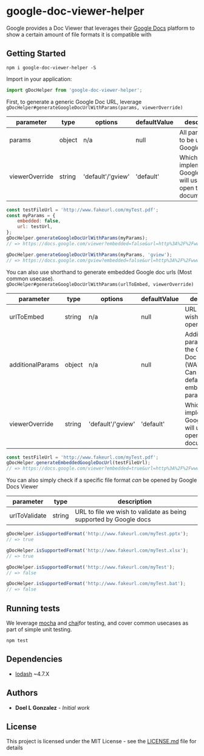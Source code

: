 # google-doc-viewer-helper

Google provides a Doc Viewer that leverages their [Google Docs](https://www.google.com/docs/about/) platform
to show a certain amount of file formats it is compatible with

## Getting Started

```
npm i google-doc-viewer-helper -S
```

Import in your application:
```javascript
import gDocHelper from 'google-doc-viewer-helper';
```

First, to generate a generic Google Doc URL, leverage
`gDocHelper#generateGoogleDocUrlWithParams(params, viewerOverride)`

| parameter      | type   | options           | defaultValue | description                                                           |
|----------------|--------|-------------------|--------------|-----------------------------------------------------------------------|
| params         | object | n/a               | null         | All parameters to be used in a Google Doc url                         |
| viewerOverride | string | 'default'/'gview' | 'default'    | Which viewer implementation Google Docs will use to open the document |

```javascript
const testFileUrl = 'http://www.fakeurl.com/myTest.pdf';
const myParams = {
    embedded: false,
    url: testUrl,
};
gDocHelper.generateGoogleDocUrlWithParams(myParams);
// => https://docs.google.com/viewer?embedded=false&url=http%3A%2F%2Fwww.fakeurl.com%2FmyTest.pdf

gDocHelper.generateGoogleDocUrlWithParams(myParams, 'gview');
// => https://docs.google.com/gview?embedded=false&url=http%3A%2F%2Fwww.fakeurl.com%2FmyTest.pdf
```

You can also use shorthand to generate embedded Google doc urls (Most common usecase).
`gDocHelper#generateGoogleDocUrlWithParams(urlToEmbed, viewerOverride)`

| parameter        | type   | options           | defaultValue | description                                                                                               |
|------------------|--------|-------------------|--------------|-----------------------------------------------------------------------------------------------------------|
| urlToEmbed       | string | n/a               | null         | URL to file we wish viewer to open                                                                        |
| additionalParams | object | n/a               | null         | Additional parameters for the Google Doc URL <br> (WARNING: Can override default embedding parameters)    |                 
| viewerOverride   | string | 'default'/'gview' | 'default'    | Which viewer implementation Google Docs will use to open the document                                     |
```javascript
const testFileUrl = 'http://www.fakeurl.com/myTest.pdf';
gDocHelper.generateEmbeddedGoogleDocUrl(testFileUrl);
// => https://docs.google.com/viewer?embedded=true&url=http%3A%2F%2Fwww.fakeurl.com%2FmyTest.pdf
```

You can also simply check if a specific file format _can_ be opened by Google Docs Viewer

| parameter        | type   | description                                                        |
|------------------|--------|--------------------------------------------------------------------|
| urlToValidate    | string | URL to file we wish to validate as being supported by Google docs  |

```javascript
gDocHelper.isSupportedFormat('http://www.fakeurl.com/myTest.pptx');
// => true

gDocHelper.isSupportedFormat('http://www.fakeurl.com/myTest.xlsx');
// => true

gDocHelper.isSupportedFormat('http://www.fakeurl.com/myTest');
// => false

gDocHelper.isSupportedFormat('http://www.fakeurl.com/myTest.bat');
// => false
```


## Running tests
We leverage [mocha](https://mochajs.org/) and [chai](http://www.chaijs.com/)for testing, and cover common usecases as 
part of simple unit testing.
```
npm test
```

## Dependencies
* [lodash](https://github.com/lodash/lodash) ~4.7.X
## Authors

* **Doel L Gonzalez** - *Initial work*

## License

This project is licensed under the MIT License - see the [LICENSE.md](LICENSE.md) file for details
